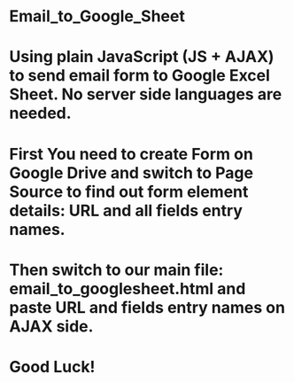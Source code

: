 # Email_to_Google_Sheet
# Using plain JavaScript (JS + AJAX) to send email form to Google Excel Sheet. No server side languages are needed.
# First You need to create Form on Google Drive and switch to Page Source to find out form element details: URL and all fields entry names.
# Then switch to our main file: email_to_googlesheet.html and paste URL and fields entry names on AJAX side.
# Good Luck!
